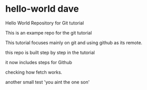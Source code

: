# hello-world dave
Hello World Repository for Git tutorial

This is an exampe repo for the git tutorial 

This tutorial focuses mainly on git and using github as its remote.

this repo is built step by step in the tutorial

it now includes steps for Github

checking how fetch works.

another small test 'you aint the one son'
